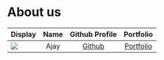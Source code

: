# About us

| Display                                             | Name |        Github Profile         |             Portfolio             |
| --------------------------------------------------- | :--: | :---------------------------: | :-------------------------------: |
| ![](https://via.placeholder.com/100.png?text=Photo) | Ajay | [Github](https://github.com/) | [Portfolio](docs/team/johndoe.md) |
